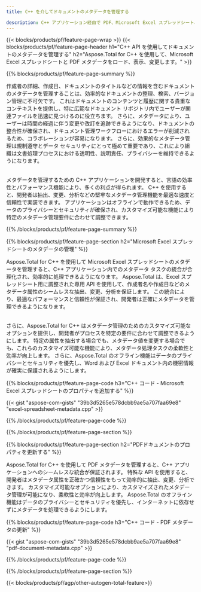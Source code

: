 ```yaml
---
title: C++ を介してドキュメントのメタデータを管理する 

description: C++ アプリケーション経由で PDF、Microsoft Excel スプレッドシート、PowerPoint プレゼンテーション、Word ドキュメントのメタデータを表示および更新します。
---
```


{{< blocks/products/pf/feature-page-wrap >}}
{{< blocks/products/pf/feature-page-header h1="C++ API を使用してドキュメントのメタデータを管理する" h2="Aspose.Total for C++ を使用して、Microsoft Excel スプレッドシートと PDF メタデータをロード、表示、変更します。" >}}

{{% blocks/products/pf/feature-page-summary %}}

作成者の詳細、作成日、ドキュメントのタイトルなどの情報を含むドキュメントのメタデータを管理することは、効率的なドキュメントの整理、検索、バージョン管理に不可欠です。 これはドキュメントのコンテンツと履歴に関する貴重なコンテキストを提供し、特に広範なドキュメント リポジトリ内でユーザーが関連ファイルを迅速に見つけるのに役立ちます。 さらに、メタデータにより、ユーザーは時間の経過に伴う変更や改訂を追跡できるようになり、ドキュメントの整合性が確保され、ドキュメント管理ワークフローにおけるエラーが削減されるため、コラボレーションが容易になります。 さらに、効果的なメタデータ管理は規制遵守とデータ セキュリティにとって極めて重要であり、これにより組織は文書処理プロセスにおける透明性、説明責任、プライバシーを維持できるようになります。<br /><br />

メタデータを管理するための C++ アプリケーションを開発すると、言語の効率性とパフォーマンス機能により、多くの利点が得られます。 C++ を使用すると、開発者は抽出、変更、分析などの堅牢なメタデータ管理機能を最適な速度と信頼性で実装できます。 アプリケーションはオフラインで動作できるため、データのプライバシーとセキュリティが確保され、カスタマイズ可能な機能により特定のメタデータ管理要件に合わせて調整できます。

{{% /blocks/products/pf/feature-page-summary  %}}


{{% blocks/products/pf/feature-page-section  h2="Microsoft Excel スプレッドシートのメタデータの管理" %}}

Aspose.Total for C++ を使用して Microsoft Excel スプレッドシートのメタデータを管理すると、C++ アプリケーション内でのメタデータ タスクの統合が合理化され、効率的に処理できるようになります。 Aspose.Total は、Excel スプレッドシート用に調整された専用 API を使用して、作成者名や作成日などのメタデータ属性のシームレスな抽出、変更、分析を保証します。 この統合により、最適なパフォーマンスと信頼性が保証され、開発者は正確にメタデータを管理できるようになります。 <br /><br />

さらに、Aspose.Total for C++ はメタデータ管理のためのカスタマイズ可能なオプションを提供し、開発者がプロセスを特定の要件に合わせて調整できるようにします。 特定の属性を抽出する場合でも、メタデータ値を変更する場合でも、これらのカスタマイズ可能な機能により、メタデータ処理タスクの柔軟性と効率が向上します。 さらに、Aspose.Total のオフライン機能はデータのプライバシーとセキュリティを優先し、Word および Excel ドキュメント内の機密情報が確実に保護されるようにします。

{{% blocks/products/pf/feature-page-code h3="C++ コード - Microsoft Excel スプレッドシートのプロパティを追加する" %}}

{{< gist "aspose-com-gists" "39b3d5265e578dcbb9ae5a707faa69e8" "excel-spreadsheet-metadata.cpp" >}}

{{% /blocks/products/pf/feature-page-code  %}}

{{% /blocks/products/pf/feature-page-section %}}


{{% blocks/products/pf/feature-page-section  h2="PDFドキュメントのプロパティを更新する" %}}

Aspose.Total for C++ を使用して PDF メタデータを管理すると、C++ アプリケーションへのシームレスな統合が保証されます。 特殊な API を使用すると、開発者はメタデータ属性を正確かつ信頼性をもって効率的に抽出、変更、分析できます。 カスタマイズ可能なオプションにより、カスタマイズされたメタデータ管理が可能になり、柔軟性と効率が向上します。 Aspose.Total のオフライン機能はデータのプライバシーとセキュリティを優先し、インターネットに依存せずにメタデータを処理できるようにします。

{{% blocks/products/pf/feature-page-code h3="C++ コード - PDF メタデータの更新" %}}

{{< gist "aspose-com-gists" "39b3d5265e578dcbb9ae5a707faa69e8" "pdf-document-metadata.cpp" >}}

{{% /blocks/products/pf/feature-page-code  %}}

{{% /blocks/products/pf/feature-page-section %}}

{{< blocks/products/pf/agp/other-autogen-total-feature>}}